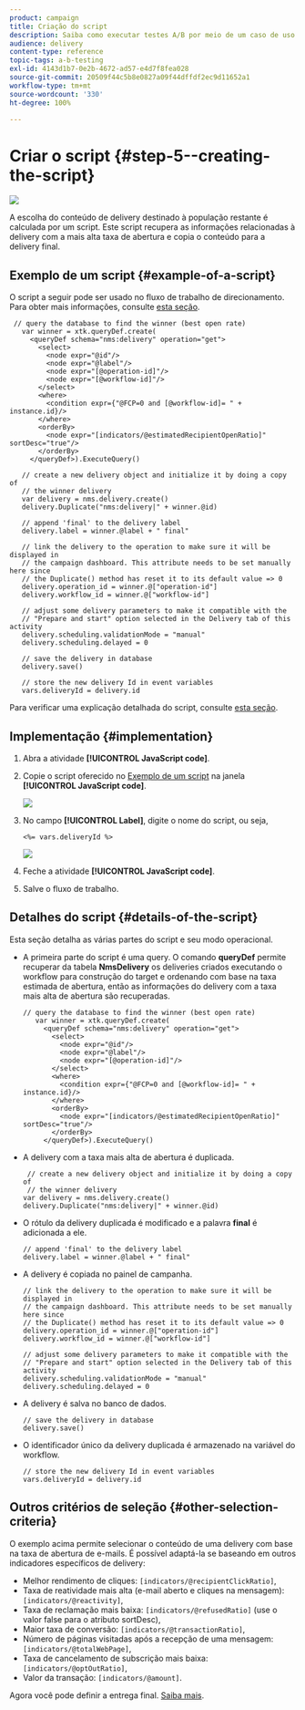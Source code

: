 ```yaml
---
product: campaign
title: Criação do script
description: Saiba como executar testes A/B por meio de um caso de uso dedicado.
audience: delivery
content-type: reference
topic-tags: a-b-testing
exl-id: 4143d1b7-0e2b-4672-ad57-e4d7f8fea028
source-git-commit: 20509f44c5b8e0827a09f44dffdf2ec9d11652a1
workflow-type: tm+mt
source-wordcount: '330'
ht-degree: 100%

---
```


# Criar o script {#step-5--creating-the-script}

![](../../assets/common.svg)

A escolha do conteúdo de delivery destinado à população restante é calculada por um script. Este script recupera as informações relacionadas à delivery com a mais alta taxa de abertura e copia o conteúdo para a delivery final.

## Exemplo de um script {#example-of-a-script}

O script a seguir pode ser usado no fluxo de trabalho de direcionamento. Para obter mais informações, consulte [esta seção](#implementation).

```
 // query the database to find the winner (best open rate)
   var winner = xtk.queryDef.create(
     <queryDef schema="nms:delivery" operation="get">
       <select>
         <node expr="@id"/>
         <node expr="@label"/>
         <node expr="[@operation-id]"/>
         <node expr="[@workflow-id]"/>
       </select>
       <where>
         <condition expr={"@FCP=0 and [@workflow-id]= " + instance.id}/>
       </where>
       <orderBy>
         <node expr="[indicators/@estimatedRecipientOpenRatio]" sortDesc="true"/>
       </orderBy>
     </queryDef>).ExecuteQuery()
   
   // create a new delivery object and initialize it by doing a copy of
   // the winner delivery
   var delivery = nms.delivery.create()
   delivery.Duplicate("nms:delivery|" + winner.@id)

   // append 'final' to the delivery label
   delivery.label = winner.@label + " final"

   // link the delivery to the operation to make sure it will be displayed in
   // the campaign dashboard. This attribute needs to be set manually here since 
   // the Duplicate() method has reset it to its default value => 0
   delivery.operation_id = winner.@["operation-id"]
   delivery.workflow_id = winner.@["workflow-id"]

   // adjust some delivery parameters to make it compatible with the 
   // "Prepare and start" option selected in the Delivery tab of this activity
   delivery.scheduling.validationMode = "manual"
   delivery.scheduling.delayed = 0
 
   // save the delivery in database
   delivery.save()
 
   // store the new delivery Id in event variables
   vars.deliveryId = delivery.id
```

Para verificar uma explicação detalhada do script, consulte [esta seção](#details-of-the-script).

## Implementação {#implementation}

1. Abra a atividade **[!UICONTROL JavaScript code]**.
1. Copie o script oferecido no [Exemplo de um script](#example-of-a-script) na janela **[!UICONTROL JavaScript code]**.

   ![](assets/use_case_abtesting_configscript_002.png)

1. No campo **[!UICONTROL Label]**, digite o nome do script, ou seja,

   ```
   <%= vars.deliveryId %>
   ```

   ![](assets/use_case_abtesting_configscript_003.png)

1. Feche a atividade **[!UICONTROL JavaScript code]**.
1. Salve o fluxo de trabalho.

## Detalhes do script {#details-of-the-script}

Esta seção detalha as várias partes do script e seu modo operacional.

* A primeira parte do script é uma query. O comando **queryDef** permite recuperar da tabela **NmsDelivery** os deliveries criados executando o workflow para construção do target e ordenando com base na taxa estimada de abertura, então as informações do delivery com a taxa mais alta de abertura são recuperadas.

   ```
   // query the database to find the winner (best open rate)
      var winner = xtk.queryDef.create(
        <queryDef schema="nms:delivery" operation="get">
          <select>
            <node expr="@id"/>
            <node expr="@label"/>
            <node expr="[@operation-id]"/>
          </select>
          <where>
            <condition expr={"@FCP=0 and [@workflow-id]= " + instance.id}/>
          </where>
          <orderBy>
            <node expr="[indicators/@estimatedRecipientOpenRatio]" sortDesc="true"/>
          </orderBy>
        </queryDef>).ExecuteQuery()
   ```

* A delivery com a taxa mais alta de abertura é duplicada.

   ```
    // create a new delivery object and initialize it by doing a copy of
    // the winner delivery
   var delivery = nms.delivery.create()
   delivery.Duplicate("nms:delivery|" + winner.@id)
   ```

* O rótulo da delivery duplicada é modificado e a palavra **final** é adicionada a ele.

   ```
   // append 'final' to the delivery label
   delivery.label = winner.@label + " final"
   ```

* A delivery é copiada no painel de campanha.

   ```
   // link the delivery to the operation to make sure it will be displayed in
   // the campaign dashboard. This attribute needs to be set manually here since 
   // the Duplicate() method has reset it to its default value => 0
   delivery.operation_id = winner.@["operation-id"]
   delivery.workflow_id = winner.@["workflow-id"]
   ```

   ```
   // adjust some delivery parameters to make it compatible with the 
   // "Prepare and start" option selected in the Delivery tab of this activity
   delivery.scheduling.validationMode = "manual"
   delivery.scheduling.delayed = 0
   ```

* A delivery é salva no banco de dados.

   ```
   // save the delivery in database
   delivery.save()
   ```

* O identificador único da delivery duplicada é armazenado na variável do workflow.

   ```
   // store the new delivery Id in event variables
   vars.deliveryId = delivery.id
   ```

## Outros critérios de seleção {#other-selection-criteria}

O exemplo acima permite selecionar o conteúdo de uma delivery com base na taxa de abertura de e-mails. É possível adaptá-la se baseando em outros indicadores específicos de delivery:

* Melhor rendimento de cliques: `[indicators/@recipientClickRatio]`,
* Taxa de reatividade mais alta (e-mail aberto e cliques na mensagem): `[indicators/@reactivity]`,
* Taxa de reclamação mais baixa: `[indicators/@refusedRatio]` (use o valor false para o atributo sortDesc),
* Maior taxa de conversão: `[indicators/@transactionRatio]`,
* Número de páginas visitadas após a recepção de uma mensagem: `[indicators/@totalWebPage]`,
* Taxa de cancelamento de subscrição mais baixa: `[indicators/@optOutRatio]`,
* Valor da transação: `[indicators/@amount]`.

Agora você pode definir a entrega final. [Saiba mais](a-b-testing-uc-final-delivery.md).
